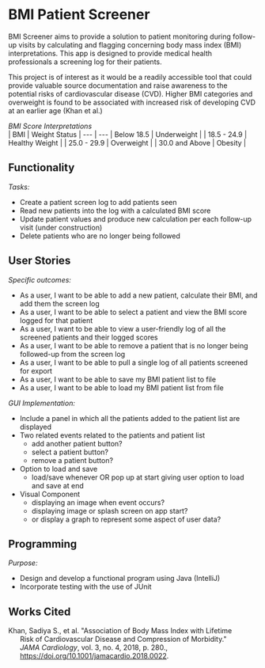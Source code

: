 # BMI Patient Screener

BMI Screener aims to provide a solution to patient monitoring 
during follow-up visits by calculating and 
flagging concerning body mass index (BMI) interpretations. This app is 
designed to provide medical health professionals a screening log 
for their patients. 

This project is of interest as it would be a readily accessible tool
that could provide valuable source documentation
and raise awareness to the potential risks of 
cardiovascular disease (CVD). Higher BMI categories
and overweight is found to be associated with 
increased risk of developing CVD at an earlier age (Khan et al.)

*BMI Score Interpretations* <br />
| BMI | Weight Status | 
 --- | --- 
| Below 18.5 | Underweight |
| 18.5 - 24.9 | Healthy Weight |
| 25.0 - 29.9 | Overweight |
| 30.0 and Above | Obesity |


## Functionality

*Tasks:*
- Create a patient screen log to add patients seen
- Read new patients into the log with a calculated BMI score
- Update patient values and produce new calculation per each follow-up visit (under construction)
- Delete patients who are no longer being followed

## User Stories

*Specific outcomes:*
- As a user, I want to be able to add a new patient, calculate their BMI, and add them the screen log
- As a user, I want to be able to select a patient and view the BMI score logged for that patient
- As a user, I want to be able to view a user-friendly log of all the screened patients and their logged scores
- As a user, I want to be able to remove a patient that is no longer being followed-up from the screen log
- As a user, I want to be able to pull a single log of all patients screened for export
- As a user, I want to be able to save my BMI patient list to file
- As a user, I want to be able to load my BMI patient list from file

*GUI Implementation:*
- Include a panel in which all the patients added to the patient list are displayed
- Two related events related to the patients and patient list
  - add another patient button?
  - select a patient button?
  - remove a patient button?
- Option to load and save
  - load/save whenever OR pop up at start giving user option to load and save at end
- Visual Component
  - displaying an image when event occurs?
  - displaying image or splash screen on app start?
  - or display a graph to represent some aspect of user data?


## Programming 

*Purpose:*
- Design and develop a functional program using Java (IntelliJ)
- Incorporate testing with the use of JUnit

## Works Cited

Khan, Sadiya S., et al. "Association of Body Mass Index with Lifetime <br />
&nbsp;&nbsp;&nbsp;&nbsp;&nbsp;&nbsp;Risk of Cardiovascular Disease and Compression of Morbidity."<br />
&nbsp;&nbsp;&nbsp;&nbsp;&nbsp;&nbsp;*JAMA Cardiology*, vol. 3, no. 4, 2018, p. 280., <br />
&nbsp;&nbsp;&nbsp;&nbsp;&nbsp;&nbsp;https://doi.org/10.1001/jamacardio.2018.0022.

